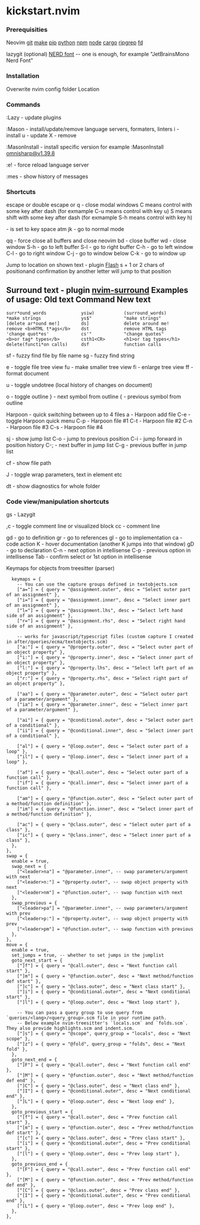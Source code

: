# kickstart.nvim

### Prerequisities
Neovim
[git](https://cli.github.com/)
[make](https://www.gnu.org/software/make/)
[pip](https://pypi.org/project/pip/)
[python](https://www.python.org/)
[npm](https://npmjs.com/)
[node](https://nodejs.org/)
[cargo](https://www.rust-lang.org/tools/install)
[ripgrep](https://github.com/BurntSushi/ripgrep)
[fd](https://github.com/sharkdp/fd) 

lazygit (optional)
[NERD font](https://www.nerdfonts.com/) -- one is enough, for example "JetBrainsMono Nerd Font"

### Installation
Overwrite nvim config folder
Location

### Commands
:Lazy - update plugins

:Mason - install/update/remove language servers, formaters, linters
  i - install
  u - update
  X - remove

:MasonInstall - install specific version
  for example :MasonInstall omnisharp@v1.39.8

:e! - force reload language server

:mes - show history of messages

### Shortcuts
escape or double escape or q - close modal windows
C means control with some key after dash (for exmample C-u means control with key u) 
S means shift with some key after dash (for exmample S-h means control with key h) 

<leader> - is set to key space atm
jk - go to normal mode

<leader>qq - force close all buffers and close neovim
<leader>bd - close buffer
<leader>wd - close window
S-h - go to left buffer
S-l - go to right buffer
C-h - go to left window
C-l - go to right window
C-j - go to window below
C-k - go to window up

Jump to location on shown text - plugin [Flash](https://github.com/folke/flash.nvim)
s + 1 or 2 chars of positionand confirmation by another letter will jump to that position

Surround text - plugin [nvim-surround](https://github.com/kylechui/nvim-surround)
Examples of usage:
    Old text                    Command         New text
--------------------------------------------------------------------------------
    surr*ound_words             ysiw)           (surround_words)
    *make strings               ys$"            "make strings"
    [delete ar*ound me!]        ds]             delete around me!
    remove <b>HTML t*ags</b>    dst             remove HTML tags
    'change quot*es'            cs'"            "change quotes"
    <b>or tag* types</b>        csth1<CR>       <h1>or tag types</h1>
    delete(functi*on calls)     dsf             function calls



<leader>sf - fuzzy find file by file name 
<leader>sg - fuzzy find string

<leader>e - toggle file tree view
<leader>fu - make smaller tree view
<leader>fi - enlarge tree view
<leader>ff - format document

<leader>u - toggle undotree (local history of changes on document)

<leader>o - toggle outline
} - next symbol from outline
{ - previous symbol from outline

Harpoon - quick switching between up to 4 files
<leader>a - Harpoon add file 
C-e - toggle Harpoon quick menu
C-p - Harpoon file #1
C-t - Harpoon file #2
C-n - Harpoon file #3
C-s - Harpoon file #4

<leader>sj - show jump list
C-o - jump to previous position 
C-i - jump forward in position history
C-; - next buffer in jump list
C-g - previous buffer in jump list

<leader>cf - show file path

<leader>J - toggle wrap parameters, text in element etc

<leader>dt - show diagnostics for whole folder

### Code view/manipulation shortcuts

<leader>gs - Lazygit

,c - toggle comment line or visualized block
<leader>cc - comment line

gd - go to definition
gr - go to references
gI - go to implementation
<leader>ca - code action
K - hover documentation (another K jumps into that window)
gD - go to declaration
C-n - next option in intellisense
C-p - previous option in intellisense
Tab - confirm select or 1st option in intellisense

Keymaps for objects from treesitter (parser)

      keymaps = {
        -- You can use the capture groups defined in textobjects.scm
        ["a="] = { query = "@assignment.outer", desc = "Select outer part of an assignment" },
        ["i="] = { query = "@assignment.inner", desc = "Select inner part of an assignment" },
        ["l="] = { query = "@assignment.lhs", desc = "Select left hand side of an assignment" },
        ["r="] = { query = "@assignment.rhs", desc = "Select right hand side of an assignment" },

        -- works for javascript/typescript files (custom capture I created in after/queries/ecma/textobjects.scm)
        ["a:"] = { query = "@property.outer", desc = "Select outer part of an object property" },
        ["i:"] = { query = "@property.inner", desc = "Select inner part of an object property" },
        ["l:"] = { query = "@property.lhs", desc = "Select left part of an object property" },
        ["r:"] = { query = "@property.rhs", desc = "Select right part of an object property" },

        ["aa"] = { query = "@parameter.outer", desc = "Select outer part of a parameter/argument" },
        ["ia"] = { query = "@parameter.inner", desc = "Select inner part of a parameter/argument" },

        ["ai"] = { query = "@conditional.outer", desc = "Select outer part of a conditional" },
        ["ii"] = { query = "@conditional.inner", desc = "Select inner part of a conditional" },

        ["al"] = { query = "@loop.outer", desc = "Select outer part of a loop" },
        ["il"] = { query = "@loop.inner", desc = "Select inner part of a loop" },

        ["af"] = { query = "@call.outer", desc = "Select outer part of a function call" },
        ["if"] = { query = "@call.inner", desc = "Select inner part of a function call" },

        ["am"] = { query = "@function.outer", desc = "Select outer part of a method/function definition" },
        ["im"] = { query = "@function.inner", desc = "Select inner part of a method/function definition" },

        ["ac"] = { query = "@class.outer", desc = "Select outer part of a class" },
        ["ic"] = { query = "@class.inner", desc = "Select inner part of a class" },
      },
    },
    swap = {
      enable = true,
      swap_next = {
        ["<leader>na"] = "@parameter.inner", -- swap parameters/argument with next
        ["<leader>n:"] = "@property.outer", -- swap object property with next
        ["<leader>nm"] = "@function.outer", -- swap function with next
      },
      swap_previous = {
        ["<leader>pa"] = "@parameter.inner", -- swap parameters/argument with prev
        ["<leader>p:"] = "@property.outer", -- swap object property with prev
        ["<leader>pm"] = "@function.outer", -- swap function with previous
      },
    },
    move = {
      enable = true,
      set_jumps = true, -- whether to set jumps in the jumplist
      goto_next_start = {
        ["]f"] = { query = "@call.outer", desc = "Next function call start" },
        ["]m"] = { query = "@function.outer", desc = "Next method/function def start" },
        ["]c"] = { query = "@class.outer", desc = "Next class start" },
        ["]i"] = { query = "@conditional.outer", desc = "Next conditional start" },
        ["]l"] = { query = "@loop.outer", desc = "Next loop start" },

        -- You can pass a query group to use query from `queries/<lang>/<query_group>.scm file in your runtime path.
        -- Below example nvim-treesitter's `locals.scm` and `folds.scm`. They also provide highlights.scm and indent.scm.
        ["]s"] = { query = "@scope", query_group = "locals", desc = "Next scope" },
        ["]z"] = { query = "@fold", query_group = "folds", desc = "Next fold" },
      },
      goto_next_end = {
        ["]F"] = { query = "@call.outer", desc = "Next function call end" },
        ["]M"] = { query = "@function.outer", desc = "Next method/function def end" },
        ["]C"] = { query = "@class.outer", desc = "Next class end" },
        ["]I"] = { query = "@conditional.outer", desc = "Next conditional end" },
        ["]L"] = { query = "@loop.outer", desc = "Next loop end" },
      },
      goto_previous_start = {
        ["[f"] = { query = "@call.outer", desc = "Prev function call start" },
        ["[m"] = { query = "@function.outer", desc = "Prev method/function def start" },
        ["[c"] = { query = "@class.outer", desc = "Prev class start" },
        ["[i"] = { query = "@conditional.outer", desc = "Prev conditional start" },
        ["[l"] = { query = "@loop.outer", desc = "Prev loop start" },
      },
      goto_previous_end = {
        ["[F"] = { query = "@call.outer", desc = "Prev function call end" },
        ["[M"] = { query = "@function.outer", desc = "Prev method/function def end" },
        ["[C"] = { query = "@class.outer", desc = "Prev class end" },
        ["[I"] = { query = "@conditional.outer", desc = "Prev conditional end" },
        ["[L"] = { query = "@loop.outer", desc = "Prev loop end" },
      },
    },




